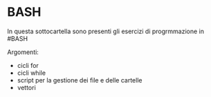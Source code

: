 # BASH

In questa sottocartella sono presenti gli esercizi di progrmmazione in #BASH

Argomenti:
- cicli for
- cicli while
- script per la gestione dei file e delle cartelle
- vettori
